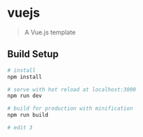# vuejs

> A Vue.js template 

## Build Setup

``` bash
# install
npm install

# serve with hot reload at localhost:3000
npm run dev

# build for production with minification
npm run build

# edit 3

